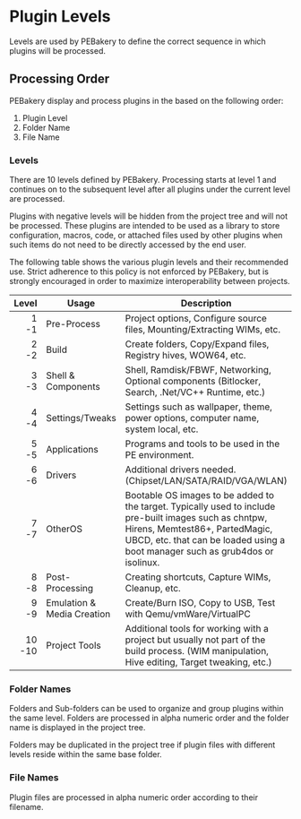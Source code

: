 # Plugin Levels

Levels are used by PEBakery to define the correct sequence in which plugins will be processed. 

## Processing Order

PEBakery display and process plugins in the based on the following order: 

1. Plugin Level 
2. Folder Name 
3. File Name 

### Levels

There are 10 levels defined by PEBakery. Processing starts at level 1 and continues on to the subsequent level after all plugins under the current level are processed.

Plugins with negative levels will be hidden from the project tree and will not be processed. These plugins are intended to be used as a library to store configuration, macros, code, or attached files used by other plugins when such items do not need to be directly accessed by the end user.

The following table shows the various plugin levels and their recommended use. Strict adherence to this policy is not enforced by PEBakery, but is strongly encouraged in order to maximize interoperability between projects.

| Level | Usage | Description |
| ---: | --- | --- |
| 1<br/>-1 | Pre-Process | Project options, Configure source files, Mounting/Extracting WIMs, etc.  |
| 2<br/>-2 | Build | Create folders, Copy/Expand files, Registry hives, WOW64, etc. |
| 3<br/>-3 | Shell & Components | Shell, Ramdisk/FBWF, Networking, Optional components (Bitlocker, Search, .Net/VC++ Runtime, etc.) |
| 4<br/>-4 | Settings/Tweaks | Settings such as wallpaper, theme, power options, computer name, system local, etc. |
| 5<br/>-5 | Applications | Programs and tools to be used in the PE environment. |
| 6<br/>-6 | Drivers | Additional drivers needed. (Chipset/LAN/SATA/RAID/VGA/WLAN) |
| 7<br/>-7 | OtherOS | Bootable OS images to be added to the target. Typically used to include pre-built images such as chntpw, Hirens, Memtest86+, PartedMagic, UBCD, etc. that can be loaded using a boot manager such as grub4dos or isolinux. |
| 8<br/>-8 | Post-Processing | Creating shortcuts, Capture WIMs, Cleanup, etc. |
| 9<br/>-9 | Emulation & Media Creation | Create/Burn ISO, Copy to USB, Test with Qemu/vmWare/VirtualPC |
| 10<br/>-10 | Project Tools | Additional tools for working with a project but usually not part of the build process. (WIM manipulation, Hive editing, Target tweaking, etc.) 

### Folder Names

Folders and Sub-folders can be used to organize and group plugins within the same level. Folders are processed in alpha numeric order and the folder name is displayed in the project tree.

Folders may be duplicated in the project tree if plugin files with different levels reside within the same base folder.

### File Names

Plugin files are processed in alpha numeric order according to their filename.

